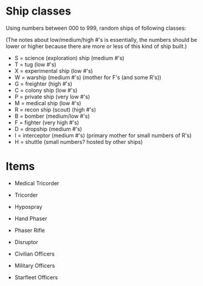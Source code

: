 # Ship classes

Using numbers between 000 to 999, random ships of following classes:

(The notes about low/medium/high #'s is essentially, the numbers should be lower or higher because there are more or less of this kind of ship built.)

- S = science (exploration) ship (medium #'s)
- T = tug (low #'s)
- X = experimental ship (low #'s)
- W = warship (medium #'s) (mother for F's (and some R's))
- G = freighter (high #'s)
- C = colony ship (low #'s)
- P = private ship (very low #'s)
- M = medical ship (low #'s)
- R = recon ship (scout) (high #'s)
- B = bomber (medium/low #'s)
- F = fighter (very high #'s)
- D = dropship (medium #'s)
- I = interceptor (medium #'s) (primary mother for small numbers of R's)
- H = shuttle (small numbers? hosted by other ships)

# Items

- Medical Tricorder
- Tricorder
- Hypospray
- Hand Phaser
- Phaser Rifle
- Disruptor

- Civilian Officers
- Military Officers
- Starfleet Officers
